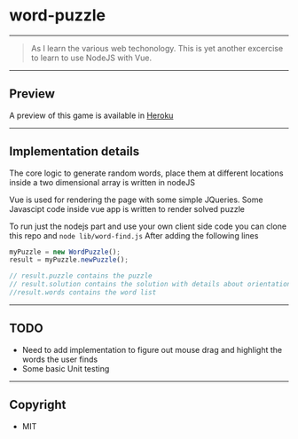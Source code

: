 # word-puzzle

----


> As I learn the various web techonology. This is yet another excercise to learn to use NodeJS with Vue.

----
## Preview
A preview of this game is available in [Heroku](https://word-maze.heroku.com)

----
## Implementation details
The core logic to generate random words, place them at different locations inside a two dimensional array is written in nodeJS

Vue is used for rendering the page with some simple JQueries.
Some Javascipt code inside vue app is written to render solved puzzle

To run just the nodejs part and use your own client side code
you can clone this repo and  `node lib/word-find.js`
After adding the following lines

```javascript
myPuzzle = new WordPuzzle();
result = myPuzzle.newPuzzle();

// result.puzzle contains the puzzle
// result.solution contains the solution with details about orientation and coordinates of the first letter
//result.words contains the word list
```

----
## TODO
* Need to add implementation to figure out mouse drag and highlight the words the user finds
* Some basic Unit testing

----
## Copyright
* MIT


